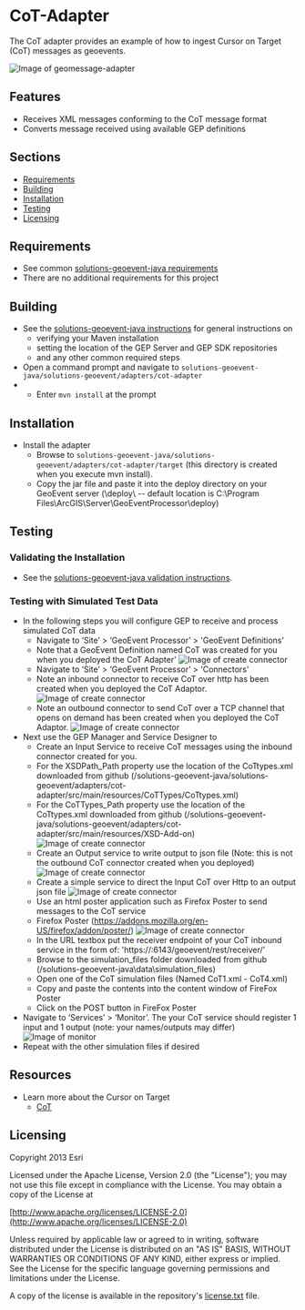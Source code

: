 ﻿# CoT-Adapter

The CoT adapter provides an example of how to ingest Cursor on Target (CoT) messages as geoevents.

![Image of geomessage-adapter](CursorOnTarget.PNG)

## Features

* Receives XML messages conforming to the CoT message format
* Converts message received using available GEP definitions

## Sections

* [Requirements](#requirements)
* [Building](#building)
* [Installation](#installation)
* [Testing](#testing)
* [Licensing](#licensing)

## Requirements

* See common [solutions-geoevent-java requirements](../../../README.md#requirements)
* There are no additional requirements for this project

## Building 

* See the [solutions-geoevent-java instructions](../../../README.md#instructions) for general instructions on 
    * verifying your Maven installation
    * setting the location of the GEP Server and GEP SDK repositories
    * and any other common required steps
 * Open a command prompt and navigate to `solutions-geoevent-java/solutions-geoevent/adapters/cot-adapter`
 * * Enter `mvn install` at the prompt

## Installation

* Install the adapter
    * Browse to `solutions-geoevent-java/solutions-geoevent/adapters/cot-adapter/target` (this directory is created when you execute mvn install).
    * Copy the jar file and paste it into the deploy directory on your GeoEvent server (<GEP install location>\deploy\ -- default location is C:\Program Files\ArcGIS\Server\GeoEventProcessor\deploy)

## Testing

### Validating the Installation
 
* See the [solutions-geoevent-java validation instructions](../../../README.md#validating-install).

### Testing with Simulated Test Data

* In the following steps you will configure GEP to receive and process simulated CoT data
    * Navigate to ‘Site’ > ‘GeoEvent Processor’ > 'GeoEvent Definitions'
    * Note that a GeoEvent Definition named CoT was created for you when you deployed the CoT Adapter'
![Image of create connector](doc/cot-geoeventdef.png)
    * Navigate to ‘Site’ > ‘GeoEvent Processor’ > 'Connectors'
    * Note an inbound connector to receive CoT over http has been created when you deployed the CoT Adaptor. 
![Image of create connector](doc/cot-inbound-connector.png)
    * Note an  outbound connector to send CoT over a TCP channel that opens on demand has been created when you deployed the CoT Adaptor. 
![Image of create connector](doc/cot-outbound-connector.png)
* Next use the GEP Manager and Service Designer to
    * Create an Input Service to receive CoT messages using the inbound connector created for you.
	* For the XSDPath_Path  property use the location of the CoTtypes.xml downloaded from github (<download location>/solutions-geoevent-java/solutions-geoevent/adapters/cot-adapter/src/main/resources/CoTTypes/CoTtypes.xml)
	* For the CoTTypes_Path property use the location of the CoTtypes.xml downloaded from github (<download location>/solutions-geoevent-java/solutions-geoevent/adapters/cot-adapter/src/main/resources/XSD-Add-on)
![Image of create connector](doc/cot-inbound-service.png)
    * Create an Output service to write output to json file (Note: this is not the outbound CoT connector created when you deployed)
![Image of create connector](doc/cot-outbound-service.png)
    * Create a simple service to direct the Input CoT over Http to an output json file
![Image of create connector](doc/cot-geoevent-service.png)
    * Use an html poster application such as Firefox Poster to send messages to the CoT service
    * Firefox Poster (https://addons.mozilla.org/en-US/firefox/addon/poster/)
![Image of create connector](doc/cot-poster.png)
	* In the URL textbox put the receiver endpoint of your CoT inbound service in the form of: 'https://<host machine of geoevent server>:6143/geoevent/rest/receiver/<name of inbound service>'        
	* Browse to the simulation_files folder downloaded from github (<install location>/solutions-geoevent-java\data\simulation_files)
	* Open one of the CoT simulation files (Named CoT1.xml - CoT4.xml)
	* Copy and paste the contents into the content window of FireFox Poster
	* Click on the POST button in FireFox Poster
* Navigate to ‘Services’ > ‘Monitor’. The your CoT service should register 1 input and 1 output (note: your names/outputs may differ)
![Image of monitor](doc/cot-monitor.png)
* Repeat with the other simulation files if desired
## Resources

* Learn more about the Cursor on Target
    * [CoT](http://cot.mitre.org/index.html)
## Licensing

Copyright 2013 Esri

Licensed under the Apache License, Version 2.0 (the "License");
you may not use this file except in compliance with the License.
You may obtain a copy of the License at

   [http://www.apache.org/licenses/LICENSE-2.0](http://www.apache.org/licenses/LICENSE-2.0)

Unless required by applicable law or agreed to in writing, software
distributed under the License is distributed on an "AS IS" BASIS,
WITHOUT WARRANTIES OR CONDITIONS OF ANY KIND, either express or implied.
See the License for the specific language governing permissions and
limitations under the License.

A copy of the license is available in the repository's
[license.txt](../../../license.txt) file.
